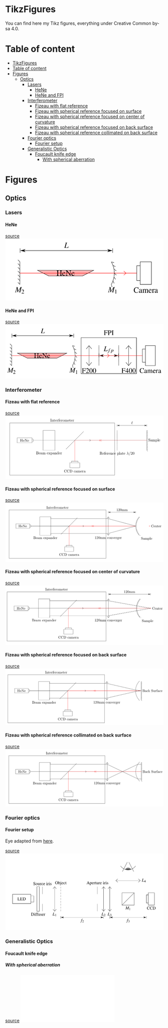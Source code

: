 # TikzFigures

You can find here my Tikz figures, everything under Creative Common by-sa 4.0.

# Table of content

   * [TikzFigures](#tikzfigures)
   * [Table of content](#table-of-content)
   * [Figures](#figures)
      * [Optics](#optics)
         * [Lasers](#lasers)
            * [HeNe](#hene)
            * [HeNe and FPI](#hene-and-fpi)
         * [Interferometer](#interferometer)
            * [Fizeau with flat reference](#fizeau-with-flat-reference)
            * [Fizeau with spherical reference focused on surface](#fizeau-with-spherical-reference-focused-on-surface)
            * [Fizeau with spherical reference focused on center of curvature](#fizeau-with-spherical-reference-focused-on-center-of-curvature)
            * [Fizeau with spherical reference focused on back surface](#fizeau-with-spherical-reference-focused-on-back-surface)
            * [Fizeau with spherical reference collimated on back surface](#fizeau-with-spherical-reference-collimated-on-back-surface)
         * [Fourier optics](#fourier-optics)
            * [Fourier setup](#fourier-setup)
         * [Generalistic Optics](#generalistic-optics)
            * [Foucault knife edge](#foucault-knife-edge)
               * [With spherical aberration](#with-spherical-aberration)

# Figures

## Optics

### Lasers

#### HeNe

[source](/src/optics/laser/laser_HeNe.tex)
![](/images/optics/laser/laser_HeNe.png)

#### HeNe and FPI

[source](/src/optics/laser/laser_HeNe_and_FPI.tex)
![](/images/optics/laser/laser_HeNe_and_FPI.png)

### Interferometer

#### Fizeau with flat reference

[source](/src/optics/fizeau/fizeau_flat.tex)
![](/images/optics/fizeau/fizeau_flat.png)

#### Fizeau with spherical reference focused on surface

[source](/src/optics/fizeau/fizeau_surface.tex)
![](/images/optics/fizeau/fizeau_surface.png)

#### Fizeau with spherical reference focused on center of curvature

[source](/src/optics/fizeau/fizeau_center.tex)
![](/images/optics/fizeau/fizeau_center.png)

#### Fizeau with spherical reference focused on back surface

[source](/src/optics/fizeau/fizeau_back.tex)
![](/images/optics/fizeau/fizeau_back.png)

#### Fizeau with spherical reference collimated on back surface

[source](/src/optics/fizeau/fizeau_collimated.tex)
![](/images/optics/fizeau/fizeau_collimated.png)

### Fourier optics

#### Fourier setup

Eye adapted from [here](https://tex.stackexchange.com/a/66491).

[source](/src/optics/fourier/fourier_setup.tex)
![](/images/optics/fourier/fourier_setup.png)

### Generalistic Optics

#### Foucault knife edge

##### With spherical aberration

[source](/src/optics/foucault/knife_edge.tex)
![](/images/optics/foucault/knife_edge.tex)

